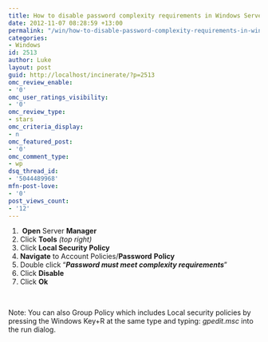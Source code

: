 ```yaml
---
title: How to disable password complexity requirements in Windows Server 2012
date: 2012-11-07 08:28:59 +13:00
permalink: "/win/how-to-disable-password-complexity-requirements-in-windows-server-2012/"
categories:
- Windows
id: 2513
author: Luke
layout: post
guid: http://localhost/incinerate/?p=2513
omc_review_enable:
- '0'
omc_user_ratings_visibility:
- '0'
omc_review_type:
- stars
omc_criteria_display:
- n
omc_featured_post:
- '0'
omc_comment_type:
- wp
dsq_thread_id:
- '5044489968'
mfn-post-love:
- '0'
post_views_count:
- '12'
---
```


  1.  **Open** Server **Manager**
  2. Click **Tools** _(top right)_
  3. Click **Local Security Policy**
  4. **Navigate** to Account Policies/**Password** **Policy**
  5. Double click “**_Password must meet complexity requirements_**”
  6. Click **Disable**
  7. Click **Ok**

&nbsp;

Note: You can also Group Policy which includes Local security policies by pressing the Windows Key+R at the same type and typing: _gpedit.msc_ into the run dialog.